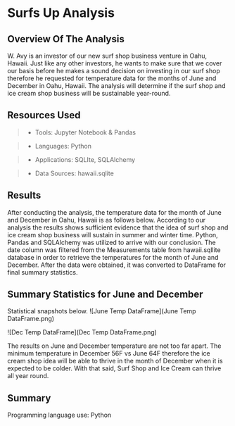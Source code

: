 # Surfs Up Analysis

## Overview Of The Analysis
W. Avy is an investor of our new surf shop business venture in Oahu, Hawaii. Just like any other investors, he wants to make sure that we cover our basis before he makes a sound decision on investing in our surf shop therefore he requested for temperature data for the months of June and December in Oahu, Hawaii. The analysis will determine if the surf shop and ice cream shop business will be sustainable year-round.

## Resources Used

> * Tools: Jupyter Notebook & Pandas

> * Languages: Python

> * Applications: SQLIte, SQLAlchemy

> * Data Sources: hawaii.sqlite



## Results
After conducting the analysis, the temperature data for the month of June and December in Oahu, Hawaii is as follows below. According to our analysis the results shows sufficient evidence that the idea of surf shop and ice cream shop business will sustain in summer and winter time. Python, Pandas and SQLAlchemy was utilized to arrive with our conclusion. The date column was filtered from the Measurements table from hawaii.sqllite database in order to retrieve the temperatures for the month of June and December. After the data were obtained, it was converted to DataFrame for final summary statistics.

## Summary Statistics for June and December
Statistical snapshots below.
![June Temp DataFrame](June Temp DataFrame.png)


![Dec Temp DataFrame](Dec Temp DataFrame.png)

The results on June and December temperature are not too far apart. The minimum temperature in December 56F vs June 64F therefore the ice cream shop idea will be able to thrive in the month of December when it is expected to be colder. With that said, Surf Shop and Ice Cream can thrive all year round.





## Summary



Programming language use: Python
